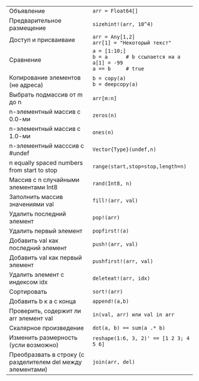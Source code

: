 |                                   |                                             |
| --------------------------------- | ------------------------------------------- |
| Объявление                      | `arr = Float64[]`                           |
| Предварительное размещение        | `sizehint!(arr, 10^4)`                      |
| Доступ и присваиваие              | `arr = Any[1,2]`<br>`arr[1] = "Некоторый текст"`  |
| Сравнение  | `a = [1:10;]`<br>`b = a      # b ссылается на a`<br>`a[1] = -99`<br>`a == b     # true` |
| Копирование элементов (не адреса)       | `b = copy(a)`<br>`b = deepcopy(a)`          |
| Выбрать подмассив от m до n       | `arr[m:n]`                                  |
| n-элементный массив с 0.0-ми      | `zeros(n)`                                  |
| n-элементный массив с 1.0-ми      | `ones(n)`                                   |
| n-элементный масссив с #undef     | `Vector{Type}(undef,n)`                     |
| n equally spaced numbers from start to stop | `range(start,stop=stop,length=n)` |
| Массив с n случайными элементами Int8 | `rand(Int8, n)`                             |
| Заполнить массив значениями val   | `fill!(arr, val)`                           |
| Удалить последний элемент         | `pop!(arr)`                                 |
| Удалить первый элемент            | `popfirst!(a)`                              |
| Добавить val как последний элемент | `push!(arr, val)`                           |
| Добавить val как первый элемент   | `pushfirst!(arr, val)`                      |
| Удалить элемент с индексом idx    | `deleteat!(arr, idx)`                       |
| Сортировать                       | `sort!(arr)`                                |
| Добавить b к a с конца            | `append!(a,b)`                              |
| Проверить, содержит ли arr элемент val | `in(val, arr) или val in arr`                |
| Скалярное произведение            | `dot(a, b) == sum(a .* b)`                  |
| Изменить размерность (усли возможно) | `reshape(1:6, 3, 2)' == [1 2 3; 4 5 6]`     |
| Преобразвать в строку (с разделителем del между элементами) | `join(arr, del)`              |
